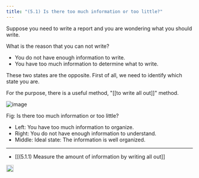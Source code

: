 ```yaml
---
title: "(5.1) Is there too much information or too little?"
---
```


Suppose you need to write a report and you are wondering what you should write.

What is the reason that you can not write?

- You do not have enough information to write.
- You have too much information to determine what to write.

These two states are the opposite. First of all, we need to identify which state you are.

For the purpose, there is a useful method, "[[to write all out]]" method.

![image](https://gyazo.com/72307f035bb1c5169b2ea2a4b0fdc4c2/thumb/1000)

Fig: Is there too much information or too little?

- Left: You have too much information to organize.
- Right: You do not have enough information to understand.
- Middle: Ideal state: The information is well organized.

---

- [[(5.1.1) Measure the amount of information by writing all out]]

<img src='https://scrapbox.io/api/pages/nishio/en/icon' alt='en.icon' height="19.5"/>